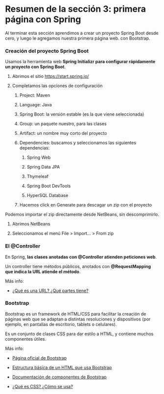# Resumen de la sección 3: primera página con Spring

Al terminar esta sección aprendimos a crear un proyecto Spring Boot desde cero, y luego le agregamos nuestra primera página web. con Bootstrap.

### Creación del proyecto Spring Boot

Usamos la herramienta web **Spring Initializr para configurar rápidamente un proyecto con Spring Boot**.

1. Abrimos el sitio https://start.spring.io/

2. Completamos las opciones de configuración

    1. Project: Maven

    2. Language: Java

    3. Spring Boot: la versión estable (es la que viene seleccionada)

    4. Group: un paquete nuestro, para las clases

    5. Artifact: un nombre muy corto del proyecto

    6. Dependencies: buscamos y seleccionamos las siguientes dependencias:

        1. Spring Web

        2. Spring Data JPA

        3. Thymeleaf

        4. Spring Boot DevTools

        5. HyperSQL Database

    7. Hacemos click en Generate para descagar un zip con el proyecto

Podemos importar el zip directamente desde NetBeans, sin descomprimirlo.

1. Abrimos NetBeans

2. Seleccionamos el menú File > Import... > From zip


### El @Controller

En Spring, **las clases anotadas con @Controller atienden peticiones web**.

Un controller tiene métodos públicos, anotados con **@RequestMapping que indica la URL atiende el método**.

Más info: 

* [¿Qué es una URL? ¿Qué partes tiene?](https://es.wikipedia.org/wiki/Localizador_de_recursos_uniforme)


### Bootstrap

Bootstrap es un framework de HTML/CSS para facilitar la creación de páginas web que se adaptan a distintas resoluciones y dispositivos (por ejemplo, en pantallas de escritorio, tablets o celulares).

Es un conjunto de clases CSS para dar estilo a HTML, y contiene muchos componentes útiles.

Más info: 

* [Página oficial de Bootstrap](https://getbootstrap.com/)

* [Estructura básica de un HTML que usa Bootstrap](https://getbootstrap.com/docs/4.4/getting-started/introduction/#starter-template)

* [Documentación de componentes de Bootstrap](https://getbootstrap.com/docs/4.4/components/alerts/)

* [¿Qué es CSS? ¿Cómo se usa?](https://developer.mozilla.org/es/docs/Web/CSS)